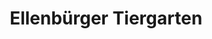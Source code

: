 ---
title: "Ellenbürger Tiergarten"
url: /paderborn/ellenbuerger-tiergarten/
shop: Garten-Center
---